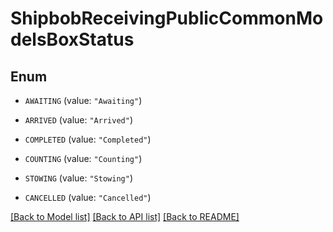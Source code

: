 # ShipbobReceivingPublicCommonModelsBoxStatus

## Enum


* `AWAITING` (value: `"Awaiting"`)

* `ARRIVED` (value: `"Arrived"`)

* `COMPLETED` (value: `"Completed"`)

* `COUNTING` (value: `"Counting"`)

* `STOWING` (value: `"Stowing"`)

* `CANCELLED` (value: `"Cancelled"`)


[[Back to Model list]](../README.md#documentation-for-models) [[Back to API list]](../README.md#documentation-for-api-endpoints) [[Back to README]](../README.md)


